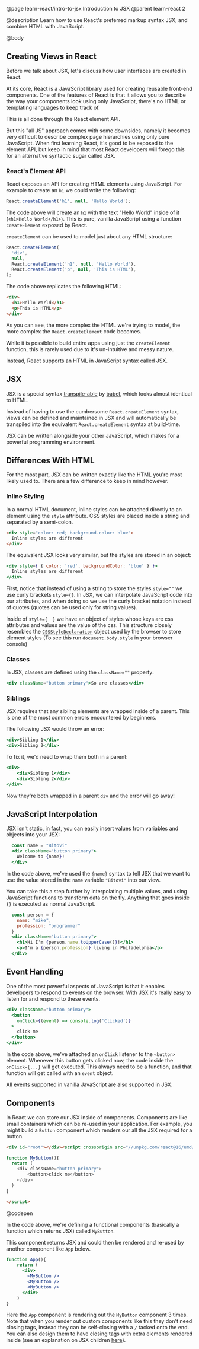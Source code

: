 @page learn-react/intro-to-jsx Introduction to JSX
@parent learn-react 2

@description Learn how to use React's preferred markup syntax JSX, and combine HTML with JavaScript.

@body

## Creating Views in React

Before we talk about JSX, let's discuss how user interfaces are created in React.

At its core, React is a JavaScript library used for creating reusable front-end components. One of the features of React is that it allows you to describe the way your components look using only JavaScript, there's no HTML or templating languages to keep track of.

This is all done through the React element API.

But this "all JS" approach comes with some downsides, namely it becomes very difficult to describe complex page hierarchies using only pure JavaScript. When first learning React, it's good to be exposed to the element API, but keep in mind that most React developers will forego this for an alternative syntactic sugar called JSX.

### React's Element API

React exposes an API for creating HTML elements using JavaScript. For example to create an `h1` we could write the following:

```jsx
React.createElement('h1', null, 'Hello World');
```

The code above will create an `h1` with the text "Hello World" inside of it (`<h1>Hello World</h1>`). This is pure, vanilla JavaScript using a function `createElement` exposed by React.

`createElement` can be used to model just about any HTML structure:

```jsx
React.createElement(
  'div',
  null,
  React.createElement('h1', null, 'Hello World'),
  React.createElement('p', null, 'This is HTML'),
);
```

The code above replicates the following HTML:

```html
<div>
  <h1>Hello World</h1>
  <p>This is HTML</p>
</div>
```

As you can see, the more complex the HTML we're trying to model, the more complex the `React.createElement` code becomes. 

While it is possible to build entire apps using just the `createElement` function, this is rarely used due to it's un-intuitive and messy nature.

Instead, React supports an HTML in JavaScript syntax called JSX.

## JSX

JSX is a special syntax [transpile-able](https://stackoverflow.com/questions/44931479/compiling-vs-transpiling) by [babel](https://babeljs.io/), which looks almost identical to HTML. 

Instead of having to use the cumbersome `React.createElement` syntax, views can be defined and maintained in JSX and will automatically be transpiled into the equivalent `React.createElement` syntax at build-time.

JSX can be written alongside your other JavaScript, which makes for a powerful programming environment.

## Differences With HTML

For the most part, JSX can be written exactly like the HTML you're most likely used to. There are a few difference to keep in mind however.

### Inline Styling

In a normal HTML document, inline styles can be attached directly to an element using the `style` attribute. CSS styles are placed inside a string and separated by a semi-colon.

```html
<div style="color: red; background-color: blue">
  Inline styles are different
</div>
```

The equivalent JSX looks very similar, but the styles are stored in an object:

```jsx
<div style={ { color: 'red', backgroundColor: 'blue' } }>
  Inline styles are different
</div>
```

First, notice that instead of using a string to store the styles `style=""` we use curly brackets `style={}`. In JSX, we can interpolate JavaScript code into our attributes, and when doing so we use the curly bracket notation instead of quotes (quotes can be used only for string values).

Inside of `style={  }` we have an object of styles whose keys are css attributes and values are the value of the css. This structure closely resembles the [`CSSStyleDeclaration`](https://developer.mozilla.org/en-US/docs/Web/API/CSSStyleDeclaration) object used by the browser to store element styles (To see this run `document.body.style` in your browser console)

### Classes

In JSX, classes are defined using the `className=""` property:

```jsx
<div className="button primary">So are classes</div>
```

### Siblings

JSX requires that any sibling elements are wrapped inside of a parent. This is one of the most common errors encountered by beginners.

The following JSX would throw an error:

```jsx
<div>Sibling 1</div>
<div>Sibling 2</div>
```

To fix it, we'd need to wrap them both in a parent:

```jsx
<div>
    <div>Sibling 1</div>
    <div>Sibling 2</div>
</div>
```

Now they're both wrapped in a parent `div` and the error will go away!

## JavaScript Interpolation

JSX isn't static, in fact, you can easily insert values from variables and objects into your JSX:

```jsx
  const name = "Bitovi"
  <div className="button primary">
    Welcome to {name}!
  </div>
```

In the code above, we've used the `{name}` syntax to tell JSX that we want to use the value stored in the `name` variable `"Bitovi"` into our view.

You can take this a step further by interpolating multiple values, and using JavaScript functions to transform data on the fly. Anything that goes inside `{}` is executed as normal JavaScript.

```jsx
  const person = {
    name: "mike",
    profession: "programmer"
  }
  <div className="button primary">
    <h1>Hi I'm {person.name.toUpperCase()}!</h1>
    <p>I'm a {person.profession} living in Philadelphia</p>
  </div>
```

## Event Handling

One of the most powerful aspects of JavaScript is that it enables developers to respond to events on the browser. With JSX it's really easy to listen for and respond to these events.


```jsx 1:3 title="JSX handles user event with ease" subtitle=""
<div className="button primary">
  <button 
    onClick={(event) => console.log('Clicked')}
  >
    click me
  </button>
</div>
```

In the code above, we've attached an `onClick` listener to the `<button>` element. Whenever this button gets clicked now, the code inside the `onClick={...}` will get executed. This always need to be a function, and that function will get called with an `event` object.

All [events](https://developer.mozilla.org/en-US/docs/Web/Events) supported in vanilla JavaScript are also supported in JSX.

## Components

In React we can store our JSX inside of components. Components are like small containers which can be re-used in your application. For example, you might build a `Button` component which renders our all the JSX required for a button. 

```html
<div id="root"></div><script crossorigin src="//unpkg.com/react@16/umd/react.development.js"></script><script crossorigin src="//unpkg.com/react-dom@16/umd/react-dom.development.js"></script><script type="jsx">ReactDOM.render(<MyButton />,document.getElementById('root'));

function MyButton(){
  return (
    <div className="button primary">
        <button>click me</button>
    </div>
  )
}

</script>
```
@codepen

In the code above, we're defining a functional components (basically a function which returns JSX) called `MyButton`.

This component returns JSX and could then be rendered and re-used by another component like `App` below.

```jsx
function App(){
    return (
      <div>
        <MyButton />
        <MyButton />
        <MyButton />
      </div>
    )
}
```

Here the `App` component is rendering out the `MyButton` component 3 times. Note that when you render out custom components like this they don't need closing tags, instead they can be self-closing with a `/` tacked onto the end. You can also design them to have closing tags with extra elements rendered inside (see an explanation on JSX children [here](https://codeburst.io/a-quick-intro-to-reacts-props-children-cb3d2fce4891)). 

